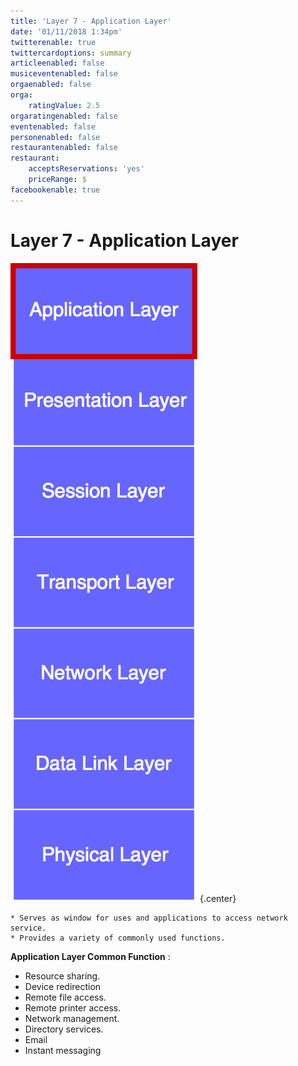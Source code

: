 ```yaml
---
title: 'Layer 7 - Application Layer'
date: '01/11/2018 1:34pm'
twitterenable: true
twittercardoptions: summary
articleenabled: false
musiceventenabled: false
orgaenabled: false
orga:
    ratingValue: 2.5
orgaratingenabled: false
eventenabled: false
personenabled: false
restaurantenabled: false
restaurant:
    acceptsReservations: 'yes'
    priceRange: $
facebookenable: true
---
```


# <a href="/network/foundations-of-networking-networking-basics/3-osi-model" class="nav-button transform"><span></span></a>Layer 7 - Application Layer

![](layer-7-osi.png?cropResize=500,500)   {.center}

```
* Serves as window for uses and applications to access network service.
* Provides a variety of commonly used functions.
```

**Application Layer Common Function** :

* Resource sharing.
* Device redirection
* Remote file access.
* Remote printer access.
* Network management.
* Directory services.
* Email
* Instant messaging